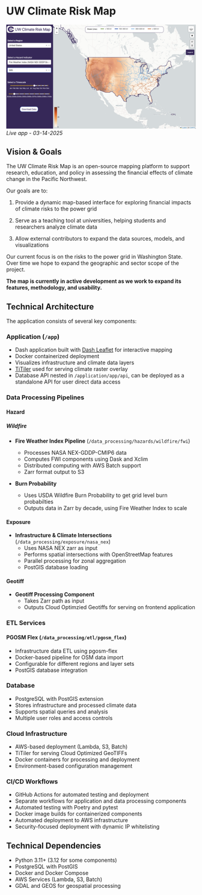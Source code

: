# UW Climate Risk Map

![Screenshot of Map](./docs/screenshots/main.png)
*Live app - 03-14-2025*

## Vision & Goals
The UW Climate Risk Map is an open-source mapping platform to support research, education, and policy in assessing the financial effects of climate change in the Pacific Northwest. 

Our goals are to:
1. Provide a dynamic map-based interface for exploring financial impacts of climate risks to the power grid

2. Serve as a teaching tool at universities, helping students and researchers analyze climate data

3. Allow external contributors to expand the data sources, models, and visualizations

Our current focus is on the risks to the power grid in Washington State. Over time we hope to expand the geographic and sector scope of the project. 

**The map is currently in active development as we work to expand its features, methodology, and usability.**

## Technical Architecture

The application consists of several key components:

### Application (`/app`)
- Dash application built with [Dash Leaflet](https://www.dash-leaflet.com/) for interactive mapping
- Docker containerized deployment
- Visualizes infrastructure and climate data layers
- [TiTiler](https://developmentseed.org/titiler/) used for serving climate raster overlay
- Database API nested in `/application/app/api`, can be deployed as a standalone API for user direct data access

### Data Processing Pipelines

#### Hazard

##### Wildfire
- **Fire Weather Index Pipeline** (`/data_processing/hazards/wildfire/fwi`)
  - Processes NASA NEX-GDDP-CMIP6 data
  - Computes FWI components using Dask and Xclim
  - Distributed computing with AWS Batch support
  - Zarr format output to S3

- **Burn Probability**
  - Uses USDA Wildfire Burn Probability to get grid level burn probabilties
  - Outputs data in Zarr by decade, using Fire Weather Index to scale

#### Exposure
- **Infrastructure & Climate Intersections** (`/data_processing/exposure/nasa_nex`)
    - Uses NASA NEX zarr as input
    - Performs spatial intersections with OpenStreetMap features
    - Parallel processing for zonal aggregation
    - PostGIS database loading

#### Geotiff
- **Geotiff Processing Component**
  - Takes Zarr path as input
  - Outputs Cloud Optimzied Geotiffs for serving on frontend application

### ETL Services

#### PGOSM Flex (`/data_processing/etl/pgosm_flex`)
- Infrastructure data ETL using pgosm-flex
- Docker-based pipeline for OSM data import
- Configurable for different regions and layer sets
- PostGIS database integration

### Database
- PostgreSQL with PostGIS extension
- Stores infrastructure and processed climate data
- Supports spatial queries and analysis
- Multiple user roles and access controls

### Cloud Infrastructure
- AWS-based deployment (Lambda, S3, Batch)
- TiTiler for serving Cloud Optimized GeoTIFFs
- Docker containers for processing and deployment
- Environment-based configuration management

### CI/CD Workflows
- GitHub Actions for automated testing and deployment
- Separate workflows for application and data processing components
- Automated testing with Poetry and pytest
- Docker image builds for containerized components
- Automated deployment to AWS infrastructure
- Security-focused deployment with dynamic IP whitelisting

## Technical Dependencies
- Python 3.11+ (3.12 for some components)
- PostgreSQL with PostGIS
- Docker and Docker Compose
- AWS Services (Lambda, S3, Batch)
- GDAL and GEOS for geospatial processing
